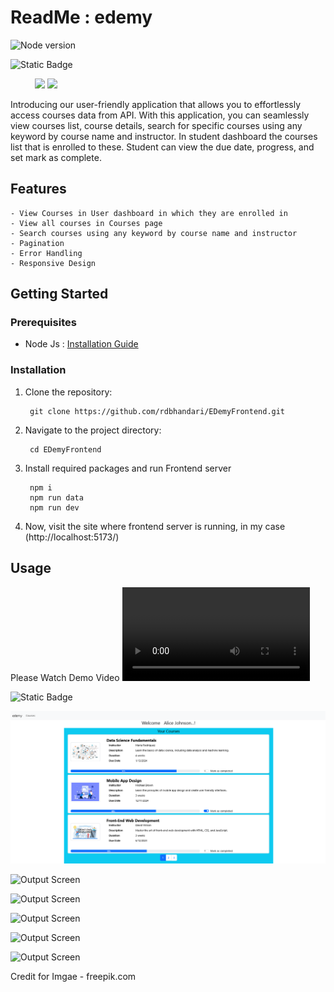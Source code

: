 # ReadMe : edemy

![Node version](https://img.shields.io/badge/Node-v18.16.0-blue.svg)

 ![Static Badge](https://img.shields.io/badge/Tech%20Stack-2c315e?style=for-the-badge) 

&nbsp;&nbsp;&nbsp;&nbsp; &nbsp;&nbsp;&nbsp;&nbsp;
![](https://img.shields.io/badge/React-20232A?style=for-the-badge&logo=react&logoColor=61DAFB)
![](https://img.shields.io/badge/Redux-593D88?style=for-the-badge&logo=redux&logoColor=white)



Introducing our user-friendly application that allows you to effortlessly access courses data from API. With this application, you can seamlessly view courses list, course details, search for specific courses using any keyword by course name and instructor. In student dashboard the courses list that is enrolled to these. Student can view the due date, progress, and set mark as complete. 


## Features
    - View Courses in User dashboard in which they are enrolled in
    - View all courses in Courses page
    - Search courses using any keyword by course name and instructor
    - Pagination
    - Error Handling 
    - Responsive Design

## Getting Started

### Prerequisites

- Node Js : [Installation Guide](https://nodejs.org/en/download)

### Installation

1. Clone the repository:

        git clone https://github.com/rdbhandari/EDemyFrontend.git

2. Navigate to the project directory:

        cd EDemyFrontend

4. Install required packages and run Frontend server 

        npm i 
        npm run data 
        npm run dev

5. Now, visit the site where frontend server is running, in my case (http://localhost:5173/)



## Usage
Please Watch Demo Video 
![Output Video](https://github.com/rdbhandari/EDemyFrontend/blob/main/outputs/DEMO.mkv?raw=true)


![Static Badge](https://img.shields.io/badge/Output%20Screen-5fb535?style=for-the-badge) 


![Output Screen](https://github.com/rdbhandari/EDemyFrontend/blob/main/outputs/OPSS1.png?raw=true)



![Output Screen](https://github.com/rdbhandari/EDemyFrontend/blob/main/OPSS2.png?raw=true)


![Output Screen](https://github.com/rdbhandari/EDemyFrontend/blob/main/OPSS3.png?raw=true)


![Output Screen](https://github.com/rdbhandari/EDemyFrontend/blob/main/OPSS4.png?raw=true)



![Output Screen](https://github.com/rdbhandari/EDemyFrontend/blob/main/OPSS5.png?raw=true)


![Output Screen](https://github.com/rdbhandari/EDemyFrontend/blob/main/OPSS6.png?raw=true)


Credit for Imgae - freepik.com